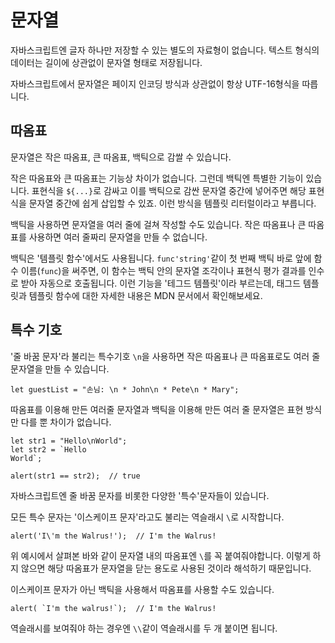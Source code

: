 # 문자열
자바스크립트엔 글자 하나만 저장할 수 있는 별도의 자료형이 없습니다. 텍스트 형식의 데이터는 길이에 상관없이 문자열 형태로 저장됩니다.   
   
자바스크립트에서 문자열은 페이지 인코딩 방식과 상관없이 항상 UTF-16형식을 따릅니다.   


## 따옴표
문자열은 작은 따옴표, 큰 따옴표, 백틱으로 감쌀 수 있습니다.   
   
작은 따옴표와 큰 따옴표는 기능상 차이가 없습니다. 그런데 백틱엔 특별한 기능이 있습니다. 표현식을 `${...}`로 감싸고 이를 백틱으로 감싼 문자열 중간에 넣어주면 해당 표현식을 문자열 중간에 쉽게 삽입할 수 있죠. 이런 방식을 템플릿 리터럴이라고 부릅니다.   
   
백틱을 사용하면 문자열을 여러 줄에 걸쳐 작성할 수도 있습니다. 작은 따옴표나 큰 따옴표를 사용하면 여러 줄짜리 문자열을 만들 수 없습니다.   
   
백틱은 '템플릿 함수'에서도 사용됩니다. `func'string'`같이 첫 번째 백틱 바로 앞에 함수 이름(`func`)을 써주면, 이 함수는 백틱 안의 문자열 조각이나 표현식 평가 결과를 인수로 받아 자동으로 호출됩니다. 이런 기능을 '테그드 템플릿'이라 부르는데, 태그드 템플릿과 템플릿 함수에 대한 자세한 내용은 MDN 문서에서 확인해보세요.


## 특수 기호
'줄 바꿈 문자'라 불리는 특수기호 `\n`을 사용하면 작은 따옴표나 큰 따옴표로도 여러 줄 문자열을 만들 수 있습니다.
```
let guestList = "손님: \n * John\n * Pete\n * Mary";
```
따옴표를 이용해 만든 여러줄 문자열과 백틱을 이용해 만든 여러 줄 문자열은 표현 방식만 다를 뿐 차이가 없습니다.
```
let str1 = "Hello\nWorld";
let str2 = `Hello
World`;

alert(str1 == str2);  // true
```
자바스크립트엔 줄 바꿈 문자를 비롯한 다양한 '특수'문자들이 있습니다.   
   
모든 특수 문자는 '이스케이프 문자'라고도 불리는 역슬래시 `\`로 시작합니다.
```
alert('I\'m the Walrus!');  // I'm the Walrus!
```
위 예시에서 살펴본 바와 같이 문자열 내의 따옴표엔 `\`를 꼭 붙여줘야합니다. 이렇게 하지 않으면 해당 따옴표가 문자열을 닫는 용도로 사용된 것이라 해석하기 때문입니다.   
   
이스케이프 문자가 아닌 백틱을 사용해서 따옴표를 사용할 수도 있습니다.
```
alert( `I'm the walrus!`);  // I'm the Walrus!
```
역슬래시를 보여줘야 하는 경우엔 `\\`같이 역슬래시를 두 개 붙이면 됩니다.
